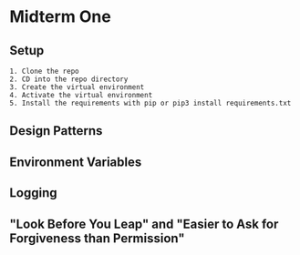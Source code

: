 # Midterm One

## Setup
    1. Clone the repo
    2. CD into the repo directory
    3. Create the virtual environment
    4. Activate the virtual environment
    5. Install the requirements with pip or pip3 install requirements.txt

## Design Patterns

## Environment Variables

## Logging

## "Look Before You Leap" and "Easier to Ask for Forgiveness than Permission"


